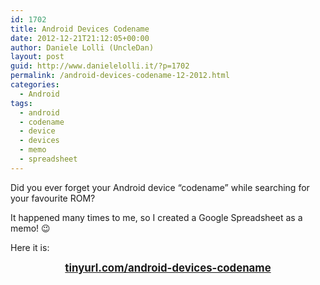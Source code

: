 ```yaml
---
id: 1702
title: Android Devices Codename
date: 2012-12-21T21:12:05+00:00
author: Daniele Lolli (UncleDan)
layout: post
guid: http://www.danielelolli.it/?p=1702
permalink: /android-devices-codename-12-2012.html
categories:
  - Android
tags:
  - android
  - codename
  - device
  - devices
  - memo
  - spreadsheet
---
```

Did you ever forget your Android device &#8220;codename&#8221; while searching for your favourite ROM?

It happened many times to me, so I created a Google Spreadsheet as a memo! 😉

Here it is:

<p style="text-align: center;">
  <big></big><big><strong><a title="Android Devices Codename (Google Spreadsheet)" href="http://www.tinyurl.com/android-devices-codename" target="_blank">tinyurl.com/android-devices-codename</a></strong></big><big></big>
</p>